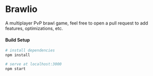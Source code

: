 # Brawlio

A multiplayer PvP brawl game, feel free to open a pull request to add features, optimizations, etc.

#### Build Setup

``` bash
# install dependencies
npm install

# serve at localhost:3000
npm start

```
